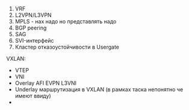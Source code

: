 1. VRF
2. L2VPN/L3VPN
3. MPLS - нах надо но представлять надо
4. BGP peering
5. SAG
6. SVI-интерфейс
7. Кластер отказоустойчивости в Usergate

VXLAN:
- VTEP
- VNI
- Overlay AFI EVPN L3VNI
- Underlay маршрутизация в VXLAN (в рамках таска непонятно че имеют ввиду)
- 
